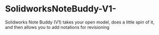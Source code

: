 # SolidworksNoteBuddy-V1-
Solidworks Note Buddy (V1) takes your open model, does a little spin of it, and then allows you to add notations for revisioning
